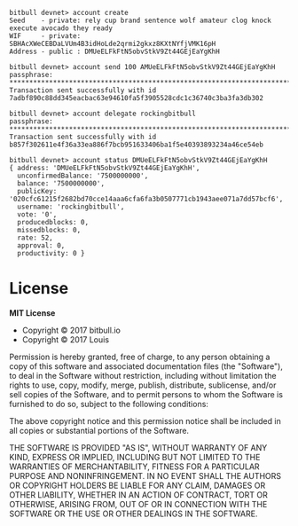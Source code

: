 

```
bitbull devnet> account create
Seed    - private: rely cup brand sentence wolf amateur clog knock execute avocado they ready
WIF     - private: SBHAcXWeCEBDaLVUm4B3idHoLde2qrmi2gkxz8KXtNYfjVMK16pH
Address - public : DMUeELFkFtN5obvStkV9Zt44GEjEaYgKhH
```

```
bitbull devnet> account send 100 AMUeELFkFtN5obvStkV9Zt44GEjEaYgKhH
passphrase: ************************************************************************
Transaction sent successfully with id 7adbf890c88dd345eacbac63e94610fa5f3905528cdc1c36740c3ba3fa3db302
```

```
bitbull devnet> account delegate rockingbitbull
passphrase: **************************************************************************
Transaction sent successfully with id b857f302611e4f36a33ea886f7bcb951633406ba1f5e40393893234a46ce54eb
```

```
bitbull devnet> account status DMUeELFkFtN5obvStkV9Zt44GEjEaYgKhH
{ address: 'DMUeELFkFtN5obvStkV9Zt44GEjEaYgKhH',
  unconfirmedBalance: '7500000000',
  balance: '7500000000',
  publicKey: '020cfc61215f2682bd70cce14aaa6cfa6fa3b0507771cb1943aee071a7dd57bcf6',
  username: 'rockingbitbull',
  vote: '0',
  producedblocks: 0,
  missedblocks: 0,
  rate: 52,
  approval: 0,
  productivity: 0 }
```

# License

**MIT License**

- Copyright © 2017 bitbull.io
- Copyright © 2017 Louis 

Permission is hereby granted, free of charge, to any person obtaining a copy of this software and associated documentation files (the "Software"), to deal in the Software without restriction, including without limitation the rights to use, copy, modify, merge, publish, distribute, sublicense, and/or sell copies of the Software, and to permit persons to whom the Software is furnished to do so, subject to the following conditions:

The above copyright notice and this permission notice shall be included in all copies or substantial portions of the Software.

THE SOFTWARE IS PROVIDED "AS IS", WITHOUT WARRANTY OF ANY KIND, EXPRESS OR IMPLIED, INCLUDING BUT NOT LIMITED TO THE WARRANTIES OF MERCHANTABILITY, FITNESS FOR A PARTICULAR PURPOSE AND NONINFRINGEMENT. IN NO EVENT SHALL THE AUTHORS OR COPYRIGHT HOLDERS BE LIABLE FOR ANY CLAIM, DAMAGES OR OTHER LIABILITY, WHETHER IN AN ACTION OF CONTRACT, TORT OR OTHERWISE, ARISING FROM, OUT OF OR IN CONNECTION WITH THE SOFTWARE OR THE USE OR OTHER DEALINGS IN THE SOFTWARE.
